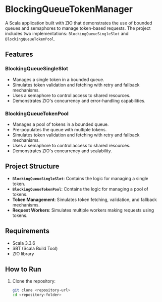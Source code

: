 # BlockingQueueTokenManager

A Scala application built with ZIO that demonstrates the use of bounded queues and semaphores to manage token-based requests. The project includes two implementations: `BlockingQueueSingleSlot` and `BlockingQueueTokenPool`.

## Features

### BlockingQueueSingleSlot
- Manages a single token in a bounded queue.
- Simulates token validation and fetching with retry and fallback mechanisms.
- Uses a semaphore to control access to shared resources.
- Demonstrates ZIO's concurrency and error-handling capabilities.

### BlockingQueueTokenPool
- Manages a pool of tokens in a bounded queue.
- Pre-populates the queue with multiple tokens.
- Simulates token validation and fetching with retry and fallback mechanisms.
- Uses a semaphore to control access to shared resources.
- Demonstrates ZIO's concurrency and scalability.

## Project Structure

- **`BlockingQueueSingleSlot`**: Contains the logic for managing a single token.
- **`BlockingQueueTokenPool`**: Contains the logic for managing a pool of tokens.
- **Token Management**: Simulates token fetching, validation, and fallback mechanisms.
- **Request Workers**: Simulates multiple workers making requests using tokens.

## Requirements

- Scala 3.3.6
- SBT (Scala Build Tool)
- ZIO library

## How to Run

1. Clone the repository:
   ```bash
   git clone <repository-url>
   cd <repository-folder>
